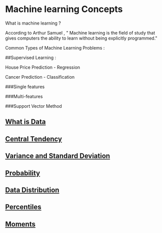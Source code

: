 # Machine learning Concepts

What is machine learning ?

According to Arthur Samuel , " Machine learning is the field of study that gives computers the ability to learn without being explicitly programmed." 



Common Types of Machine Learning Problems :

##Supervised Learning :

House Price Prediction - Regression 

Cancer Prediction - Classification

###Single features 

###Multi-features

###Support Vector Method



## [What is Data](data.md)

## [Central Tendency](central-tendency.md)

## [Variance and Standard Deviation](variance.md)

## [Probability](probability.md)

## [Data Distribution](data-distribution.md)

## [Percentiles](percentiles.md)

## [Moments](moments.md)

